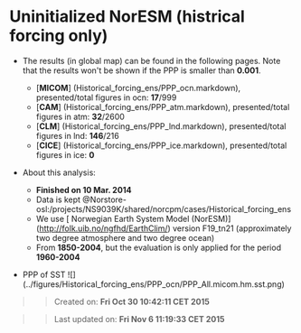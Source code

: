 Uninitialized NorESM (histrical forcing only)
==========

  * The results (in global map) can be found in the following pages. Note that the results won't be shown if the PPP is smaller than __0.001__.

    * [__MICOM__] (Historical_forcing_ens/PPP_ocn.markdown), presented/total figures in ocn: __17__/999 
    * [__CAM__] (Historical_forcing_ens/PPP_atm.markdown), presented/total figures in atm: __32__/2600 
    * [__CLM__] (Historical_forcing_ens/PPP_lnd.markdown), presented/total figures in lnd: __146__/216 
    * [__CICE__] (Historical_forcing_ens/PPP_ice.markdown), presented/total figures in ice: __0__

  * About this analysis:
    * __Finished on 10 Mar. 2014__
    * Data is kept @Norstore-osl:/projects/NS9039K/shared/norcpm/cases/Historical_forcing_ens
    * We use [ Norwegian Earth System Model (NorESM)] (http://folk.uib.no/ngfhd/EarthClim/) version F19_tn21 (approximately two degree atmosphere and two degree ocean)
    * From __1850-2004__, but the evaluation is only applied for the period __1960-2004__
  * PPP of SST ![] (../figures/Historical_forcing_ens/PPP_ocn/PPP_All.micom.hm.sst.png)

>> Created on: __Fri Oct 30 10:42:11 CET 2015__

>> Last updated on: __Fri Nov  6 11:19:33 CET 2015__ 


